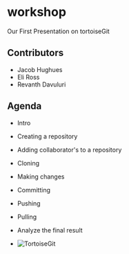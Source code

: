 # workshop
Our First Presentation on tortoiseGit

## Contributors
- Jacob Hughues
- Eli Ross
- Revanth Davuluri

## Agenda
- Intro
- Creating a repository
- Adding collaborator's to a repository
- Cloning
- Making changes
- Committing
- Pushing
- Pulling
- Analyze the final result

- ![TortoiseGit](https://upload.wikimedia.org/wikipedia/commons/8/88/TortoiseGit_logo.svg)
